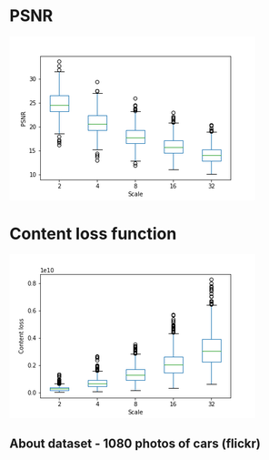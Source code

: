 # PSNR
![PSNR](https://github.com/valdispy/lab1/blob/master/PSNR.png)
# Content loss function
![content_loss](https://github.com/valdispy/lab1/blob/master/content_loss.png)
## About dataset - 1080 photos of cars (flickr)
